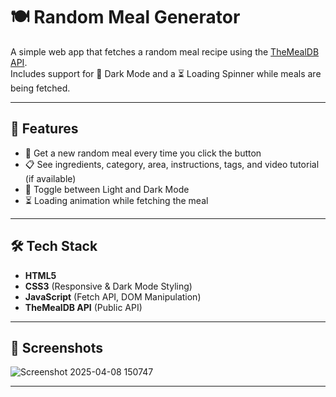 # 🍽️ Random Meal Generator

A simple web app that fetches a random meal recipe using the [TheMealDB API](https://www.themealdb.com/api.php).  
Includes support for 🌙 Dark Mode and a ⏳ Loading Spinner while meals are being fetched.

---

## 🚀 Features

- 🔀 Get a new random meal every time you click the button
- 📋 See ingredients, category, area, instructions, tags, and video tutorial (if available)
- 🌙 Toggle between Light and Dark Mode
- ⏳ Loading animation while fetching the meal

---



## 🛠️ Tech Stack

- **HTML5**
- **CSS3** (Responsive & Dark Mode Styling)
- **JavaScript** (Fetch API, DOM Manipulation)
- **TheMealDB API** (Public API)

---




## 📸 Screenshots


![Screenshot 2025-04-08 150747](https://github.com/user-attachments/assets/3266b0e4-5cff-4de8-87c1-421aeff1e355)


---



